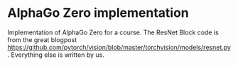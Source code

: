 # AlphaGo Zero implementation
Implementation of AlphaGo Zero for a course.
The ResNet Block code is from the great blogpost https://github.com/pytorch/vision/blob/master/torchvision/models/resnet.py.
Everything else is written by us.
